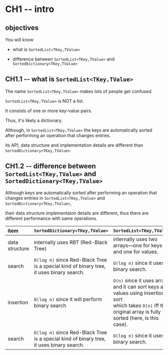 # CH1 -- intro
## objectives
You will know

+ what is `SortedList<TKey,TValue>`

+ difference between `SortedList<TKey,TValue>` and `SortedDictionary<TKey,TValue>`

## CH1.1 -- what is `SortedList<TKey,TValue>`

The name `SortedList<TKey,TValue>` makes lots of people get confused.

`SortedList<TKey,TValue>` is NOT a list.

It consists of one or more key-value pairs.

Thus, it's likely a dictionary.

Although, in `SortedList<TKey,TValue>` the keys are automatically sorted after performing an operation that changes entries.

its API, data structure and implementation details are different than `SortedDictionary<TKey,TValue>`.

## CH1.2 -- difference between `SortedList<TKey,TValue>` and `SortedDictionary<TKey,TValue>`
Although keys are automatically sorted after performing an operation that changes entries in `SortedList<TKey,TValue>` and `SortedDictionary<TKey,TValue>`,

their data structure implementaion details are different, thus there are different performance with same operations.

| item | `SortedDictionary<TKey,TValue>` | `SortedList<TKey,TValue>` |
| :-- | :-- | :-- |
| data structure | internally uses RBT (Red-Black Tree) | internally uses two arrays—one for keys and one for values. |
| search | `O(log n)` since Red-Black Tree is a special kind of binary tree, it uses binary search. | `O(log n)` since it uses binary search. |
| insertion | `O(log n)` since it will perform binary search | `O(n)` since it uses arrays,<br>and it can sort keys and values using insertion sort<br>which takes `O(n)` iff the original array is fully sorted (here, is this case). |
| search | `O(log n)` since Red-Black Tree is a special kind of binary tree, it uses binary search. | `O(log n)` since it uses binary search. |





